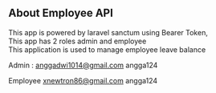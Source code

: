 

## About Employee API

This app is powered by laravel sanctum using Bearer Token, <br>
This app has 2 roles admin and employee <br>
This application is used to manage employee leave balance <br>

Admin : 
anggadwi1014@gmail.com
angga124

Employee
xnewtron86@gmail.com
angga124

